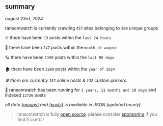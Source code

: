
## summary
_august 23rd, 2024_

ransomwatch is currently crawling `427` sites belonging to `208` unique groups

⏲ there have been `13` posts within the `last 24 hours`

🦈 there have been `247` posts within the `month of august`

🪐 there have been `1190` posts within the `last 90 days`

🏚 there have been `3269` posts within the `year of 2024`

_⚙️ there are currently `132` online hosts & `132` custom parsers._

🦕 ransomwatch has been running for `2 years, 11 months and 19 days` and indexed `12726` posts

_all data  [(groups)](http://ransomwhat.telemetry.ltd/groups) and [(posts)](http://ransomwhat.telemetry.ltd/posts) is available in JSON (updated hourly)_

> ransomwatch is fully [open source](https://github.com/joshhighet/ransomwatch#ransomwatch--). please consider [sponsoring](https://github.com/sponsors/joshhighet) if you find it useful!
